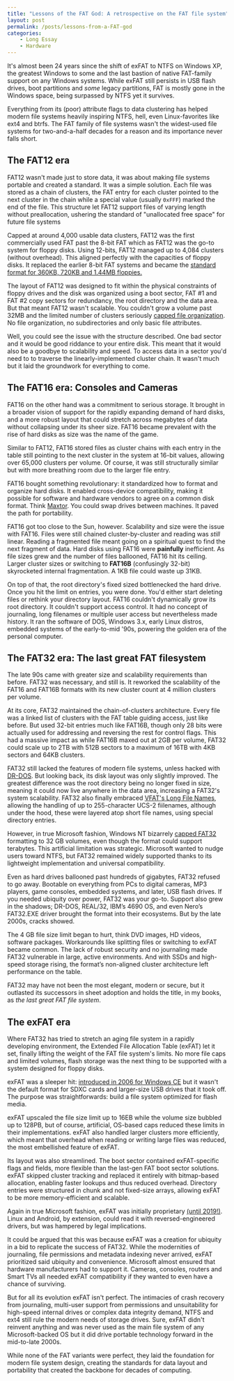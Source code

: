```yaml
---
title: "Lessons of the FAT God: A retrospective on the FAT file system"
layout: post
permalink: /posts/lessons-from-a-FAT-god
categories: 
    - Long Essay
    - Hardware
---
```

It's almost been 24 years since the shift of exFAT to NTFS on Windows XP, the greatest Windows to some and the last bastion of native FAT-family support on any Windows systems. While exFAT still persists in USB flash drives, boot partitions and *some* legacy partitions, FAT is mostly gone in the Windows space, being surpassed by NTFS yet it survives.

Everything from its (poor) attribute flags to data clustering has helped modern file systems heavily inspiring NTFS, hell, even Linux-favorites like ext4 and btrfs. The FAT family of file systems wasn't the widest-used file systems for two-and-a-half decades for a reason and its importance never falls short.

## The FAT12 era
FAT12 wasn't made just to store data, it was about making file systems portable and created a standard. It was a simple solution. Each file was stored as a chain of clusters, the FAT entry for each cluster pointed to the next cluster in the chain while a special value (usually `0xFFF`) marked the end of the file. This structure let FAT12 support files of varying length without preallocation, ushering the standard of "unallocated free space" for future file systems

Capped at around 4,000 usable data clusters, FAT12 was the first commercially used FAT past the 8-bit FAT which as FAT12 was the go-to system for floppy disks. Using 12-bits, FAT12 managed up to 4,084 clusters (without overhead). This aligned perfectly with the capacities of floppy disks. It replaced the earlier 8-bit FAT systems and became the [standard format for 360KB, 720KB and 1.44MB floppies.](https://en.wikipedia.org/wiki/Floppy_disk)

The layout of FAT12 was designed to fit within the physical constraints of floppy drives and the disk was organized using a boot sector, FAT #1 and FAT #2 copy sectors for redundancy, the root directory and the data area. But that meant FAT12 wasn't scalable. You couldn't grow a volume past 32MB and the limited number of clusters seriously [capped file organization](https://dankohn.info/projects/PromdiskIII/PCINTERN-chp21.pdf). No file organization, no subdirectories and only basic file attributes.

Well, you could see the issue with the structure described. One bad sector and it would be good riddance to your entire disk. This meant that it would also be a goodbye to scalability and speed. To access data in a sector you'd need to to traverse the linearly-implemented cluster chain. It wasn't much but it laid the groundwork for everything to come.
## The FAT16 era: Consoles and Cameras
FAT16 on the other hand was a commitment to serious storage. It brought in a broader vision of support for the rapidly expanding demand of hard disks, and a more robust layout that could stretch across megabytes of data without collapsing under its sheer size. FAT16 became prevalent with the rise of hard disks as size was the name of the game.

Similar to FAT12, FAT16 stored files as cluster chains with each entry in the table still pointing to the next cluster in the system at 16-bit values, allowing over 65,000 clusters per volume. Of course, it was still structurally similar but with more breathing room due to the larger file entry. 

FAT16 bought something revolutionary: it standardized how to format and organize hard disks. It enabled cross-device compatibility, making it possible for software and hardware vendors to agree on a common disk format. Think [Maxtor](https://alexandrugroza.ro/olddiscdrives/historical-ide-hdd/index.html#:~:text=Western%20Digital%20used%20a%20yellow,WD%20disc:%20fast%20and%20reliable). You could swap drives between machines. It paved the path for portability.

FAT16 got too close to the Sun, however. Scalability and size were the issue with FAT16. Files were still chained cluster-by-cluster and reading was *still* linear. Reading a fragmented file meant going on a spiritual quest to find the next fragment of data. Hard disks using FAT16 were **painfully** inefficient. As file sizes grew and the number of files ballooned, FAT16 hit its ceiling. Larger cluster sizes or switching to **FAT16B** (confusingly 32-bit) skyrocketed internal fragmentation. A 1KB file could waste up 31KB.

On top of that, the root directory's fixed sized bottlenecked the hard drive. Once you hit the limit on entries, you were done. You'd either start deleting files or rethink your directory layout. FAT16 couldn't dynamically grow its root directory. It couldn't support access control. It had no concept of journaling, long filenames or multiple user access but nevertheless made history. It ran the software of DOS, Windows 3.x, early Linux distros, embedded systems of the early-to-mid '90s, powering the golden era of the personal computer. 
## The FAT32 era: The last great FAT filesystem
The late 90s came with greater size and scalability requirements than before. FAT32 was necessary, and still is. It reworked the scalability of the FAT16 and FAT16B formats with its new cluster count at 4 million clusters per volume. 

At its core, FAT32 maintained the chain-of-clusters architecture. Every file was a linked list of clusters with the FAT table guiding access, just like before. But used 32-bit entries much like FAT16B, though only 28 bits were actually used for addressing and reversing the rest for control flags. This had a massive impact as while FAT16B maxed out at 2GB per volume, FAT32 could scale up to 2TB with 512B sectors to a maximum of 16TB with 4KB sectors and 64KB clusters.  

FAT32 still lacked the features of modern file systems, unless hacked with [DR-DOS](https://winworldpc.com/product/dr-dos/7x). But looking back, its disk layout was only slightly improved. The greatest difference was the root directory being no longer fixed in size, meaning it could now live anywhere in the data area, increasing a FAT32's system scalability. FAT32 also finally embraced [VFAT's Long File Names](http://justsolve.archiveteam.org/wiki/VFAT), allowing the handling of up to 255-character UCS-2 fiilenames, although under the hood, these were layered atop short file names, using special directory entries.

However, in true Microsoft fashion, Windows NT bizarrely [capped FAT32](https://learn.microsoft.com/gl-es/previous-versions/windows/desktop/sidebar/system-shell-drive-driveformat) formatting to 32 GB volumes, even though the format could support terabytes. This artificial limitation was strategic. Microsoft wanted to nudge users toward NTFS, but FAT32 remained widely supported thanks to its lightweight implementation and universal compatibility.

Even as hard drives ballooned past hundreds of gigabytes, FAT32 refused to go away.
Bootable on everything from PCs to digital cameras, MP3 players, game consoles, embedded systems, and later, USB flash drives. If you needed ubiquity over power, FAT32 was your go-to. Support also grew in the shadows; DR-DOS, REAL/32, IBM’s 4690 OS, and even Nero’s FAT32.EXE driver brought the format into their ecosystems. But by the late 2000s, cracks showed.

The 4 GB file size limit began to hurt, think DVD images, HD videos, software packages. Workarounds like splitting files or switching to exFAT became common. The lack of robust security and no journaling made FAT32 vulnerable in large, active environments. And with SSDs and high-speed storage rising, the format’s non-aligned cluster architecture left performance on the table.

FAT32 may have not been the most elegant, modern or secure, but it outlasted its successors in sheet adoption and holds the title, in my books, as *the last great FAT file system*.
## The exFAT era
Where FAT32 has tried to stretch an aging file system in a rapidly developing environment, the Extended File Allocation Table (exFAT) let it set, finally lifting the weight of the FAT file system's limits. No more file caps and limited volumes, flash storage was the next thing to be supported with a system designed for floppy disks.

exFAT was a sleeper hit: [introduced in 2006 for Windows CE](https://learn.microsoft.com/en-us/windows/win32/fileio/exfat-specification) but it wasn't the default format for SDXC cards and larger-size USB drives that it took off. The purpose was straightforwards: build a file system optimized for flash media.

exFAT upscaled the file size limit up to 16EB while the volume size bubbled up to 128PB, but of course, artificial, OS-based caps reduced these limits in their implementations. exFAT also handled larger clusters more efficiently, which meant that overhead when reading or writing large files was reduced, the most embellished feature of exFAT.

Its layout was also streamlined. The boot sector contained exFAT-specific flags and fields, more flexible than the last-gen FAT boot sector solutions. exFAT skipped cluster tracking and replaced it entirely with bitmap-based allocation, enabling faster lookups and thus reduced overhead. Directory entries were structured in chunk and not fixed-size arrays, allowing exFAT to be more memory-efficient and scalable.

Again in true Microsoft fashion, exFAT was initially proprietary [(until 2019!)](https://opensource.microsoft.com/blog/2019/08/28/exfat-linux-kernel/). Linux and Android, by extension, could read it with reversed-engineered drivers, but was hampered by legal implications. 

It could be argued that this was because exFAT was a creation for ubiquity in a bid to replicate the success of FAT32. While the modernities of journaling, file permissions and metadata indexing never arrived, exFAT prioritized said ubiquity and convenience. Microsoft almost ensured that hardware manufacturers had to support it. Cameras, consoles, routers and Smart TVs all needed exFAT compatibility if they wanted to even have a chance of surviving. 

But for all its evolution exFAT isn't perfect. The intimacies of crash recovery from journaling, multi-user support from permissions and unsuitability for high-speed internal drives or complex data integrity demand, NTFS and ext4 still rule the modern needs of storage drives. Sure, exFAT didn't reinvent anything and was never used as the main file system of any Microsoft-backed OS but it did drive portable technology forward in the mid-to-late 2000s.

While none of the FAT variants were perfect, they laid the foundation for modern file system design, creating the standards for data layout and portability that created the backbone for decades of computing. 
